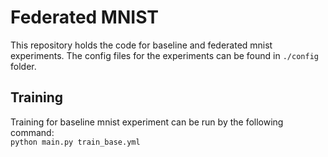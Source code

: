 # Federated MNIST
This repository holds the code for baseline and federated mnist experiments. The config files for the experiments can be found in `./config` folder.

## Training
Training for baseline mnist experiment can be run by the following command:  
`python main.py train_base.yml`